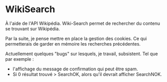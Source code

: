 # WikiSearch

À l'aide de l'API Wikipédia.
Wiki-Search permet de rechercher du contenu se trouvant sur Wikipédia.

Par la suite, je pense mettre en place la gestion des cookies.
Ce qui permetterais de garder en mémoire les recherches précédentes.

Actuellement quelques "bugs" sur lesquels, je travail, subsistent.
  Tel que par exemple : 
  - l'affichage du message de confirmation qui peut être spam.
  - Si 0 résultat trouvé > SearchOK, alors qu'il devrait afficher SearchNOK.

